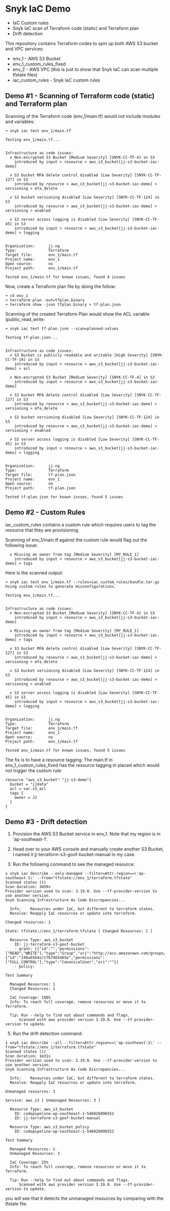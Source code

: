 # Snyk IaC Demo

* IaC Custom rules
* Snyk IaC scan of Terraform code (static) and Terraform plan
* Drift detection

This repository contains Terraform codes to spin up both AWS S3 bucket and VPC services:
* env_1 - AWS S3 Bucket
* env_1_custom_rules_fixed
* env_2 - AWS VPC (this is just to show that Snyk IaC can scan multiple tfstate files)
* iac_custom_rules - Snyk IaC custom rules

## Demo #1 - Scanning of Terraform code (static) and Terraform plan

Scanning of the Terraform code (env_1/main.tf) would not include modules and variables:

```
➜ snyk iac test env_1/main.tf

Testing env_1/main.tf...


Infrastructure as code issues:
  ✗ Non-encrypted S3 Bucket [Medium Severity] [SNYK-CC-TF-4] in S3
    introduced by input > resource > aws_s3_bucket[jj-s3-bucket-iac-demo]

  ✗ S3 bucket MFA delete control disabled [Low Severity] [SNYK-CC-TF-127] in S3
    introduced by resource > aws_s3_bucket[jj-s3-bucket-iac-demo] > versioning > mfa_delete

  ✗ S3 bucket versioning disabled [Low Severity] [SNYK-CC-TF-124] in S3
    introduced by resource > aws_s3_bucket[jj-s3-bucket-iac-demo] > versioning > enabled

  ✗ S3 server access logging is disabled [Low Severity] [SNYK-CC-TF-45] in S3
    introduced by input > resource > aws_s3_bucket[jj-s3-bucket-iac-demo] > logging


Organization:      jj.ng
Type:              Terraform
Target file:       env_1/main.tf
Project name:      env_1
Open source:       no
Project path:      env_1/main.tf

Tested env_1/main.tf for known issues, found 4 issues
```

Now, create a Terraform plan file by doing the follow:
```
➜ cd env_1
➜ terraform plan -out=tfplan.binary
➜ terraform show -json tfplan.binary > tf-plan.json
```

Scanning of the created Terraform Plan would show the ACL variable (public_read_write:
```
➜ snyk iac test tf-plan.json --scan=planned-values

Testing tf-plan.json...


Infrastructure as code issues:
  ✗ S3 Bucket is publicly readable and writable [High Severity] [SNYK-CC-TF-19] in S3
    introduced by input > resource > aws_s3_bucket[jj-s3-bucket-iac-demo] > acl

  ✗ Non-encrypted S3 Bucket [Medium Severity] [SNYK-CC-TF-4] in S3
    introduced by input > resource > aws_s3_bucket[jj-s3-bucket-iac-demo]

  ✗ S3 bucket MFA delete control disabled [Low Severity] [SNYK-CC-TF-127] in S3
    introduced by resource > aws_s3_bucket[jj-s3-bucket-iac-demo] > versioning > mfa_delete

  ✗ S3 bucket versioning disabled [Low Severity] [SNYK-CC-TF-124] in S3
    introduced by resource > aws_s3_bucket[jj-s3-bucket-iac-demo] > versioning > enabled

  ✗ S3 server access logging is disabled [Low Severity] [SNYK-CC-TF-45] in S3
    introduced by input > resource > aws_s3_bucket[jj-s3-bucket-iac-demo] > logging


Organization:      jj.ng
Type:              Terraform
Target file:       tf-plan.json
Project name:      env_1
Open source:       no
Project path:      tf-plan.json

Tested tf-plan.json for known issues, found 5 issues
```

## Demo #2 - Custom Rules

iac_custom_rules contains a custom rule which requires users to tag the resource that they are provisioning.

Scanning of env_1/main.tf against the custom rule would flag out the following issue:
```
  ✗ Missing an owner from tag [Medium Severity] [MY_RULE_1]
    introduced by input > resource > aws_s3_bucket[jj-s3-bucket-iac-demo] > tags
```

Here is the scanned output:
```
➜ snyk iac test env_1/main.tf --rules=iac_custom_rules/bundle.tar.gz
Using custom rules to generate misconfigurations.

Testing env_1/main.tf...


Infrastructure as code issues:
  ✗ Non-encrypted S3 Bucket [Medium Severity] [SNYK-CC-TF-4] in S3
    introduced by input > resource > aws_s3_bucket[jj-s3-bucket-iac-demo]

  ✗ Missing an owner from tag [Medium Severity] [MY_RULE_1]
    introduced by input > resource > aws_s3_bucket[jj-s3-bucket-iac-demo] > tags

  ✗ S3 bucket MFA delete control disabled [Low Severity] [SNYK-CC-TF-127] in S3
    introduced by resource > aws_s3_bucket[jj-s3-bucket-iac-demo] > versioning > mfa_delete

  ✗ S3 bucket versioning disabled [Low Severity] [SNYK-CC-TF-124] in S3
    introduced by resource > aws_s3_bucket[jj-s3-bucket-iac-demo] > versioning > enabled

  ✗ S3 server access logging is disabled [Low Severity] [SNYK-CC-TF-45] in S3
    introduced by input > resource > aws_s3_bucket[jj-s3-bucket-iac-demo] > logging


Organization:      jj.ng
Type:              Terraform
Target file:       env_1/main.tf
Project name:      env_1
Open source:       no
Project path:      env_1/main.tf

Tested env_1/main.tf for known issues, found 5 issues
```
The fix is to have a resource tagging. The main.tf in env_1_custom_rules_fixed has the resource tagging in placed which would not trigger the custom rule:
```
resource "aws_s3_bucket" "jj-s3-demo"{
  bucket = "jjdata"
  acl = var.s3_acl
  tags {
    owner = JJ
  }
}
```

## Demo #3 - Drift detection
1. Provision the AWS S3 Bucket service in env_1. Note that my region is in 'ap-southeast-1'.

2. Head over to your AWS console and manually create another S3 Bucket, I named it jj-terraform-s3-goof-bucket-manual in my case.

3. Run the following command to see the managed resource:

```
❯ snyk iac describe --only-managed --filter=Attr.region==\'ap-southeast-1\' --from="tfstate://env_1/terraform.tfstate"
Scanned states (1)
Scan duration: 3m59s
Provider version used to scan: 3.19.0. Use --tf-provider-version to use another version.
Snyk Scanning Infrastructure As Code Discrepancies...

  Info:    Resources under IaC, but different to terraform states.
  Resolve: Reapply IaC resources or update into terraform.

Changed resources: 1

State: tfstate://env_1/terraform.tfstate [ Changed Resources: 1 ]

  Resource Type: aws_s3_bucket
    ID: jj-terraform-s3-goof-bucket
    - grant: [{"id":"","permissions":["READ","WRITE"],"type":"Group","uri":"http://acs.amazonaws.com/groups/global/AllUsers"},{"id":"148u6564srt767465465e","permissions":["FULL_CONTROL"],"type":"CanonicalUser","uri":""}]
    - policy:

Test Summary

  Managed Resources: 1
  Changed Resources: 1

  IaC Coverage: 100%
  Info: To reach full coverage, remove resources or move it to Terraform.

  Tip: Run --help to find out about commands and flags.
      Scanned with aws provider version 3.19.0. Use --tf-provider-version to update.
```

5. Run the drift detection command:

```
❯ snyk iac describe --all --filter=Attr.region==\'ap-southeast-1\' --from="tfstate://env_1/terraform.tfstate"
Scanned states (1)
Scan duration: 1m31s
Provider version used to scan: 3.19.0. Use --tf-provider-version to use another version.
Snyk Scanning Infrastructure As Code Discrepancies...

  Info:    Resources under IaC, but different to terraform states.
  Resolve: Reapply IaC resources or update into terraform.

Unmanaged resources: 3

Service: aws_s3 [ Unmanaged Resources: 3 ]

  Resource Type: aws_s3_bucket
    ID: codepipeline-ap-southeast-1-546026096552
    ID: jj-terraform-s3-goof-bucket-manual

  Resource Type: aws_s3_bucket_policy
    ID: codepipeline-ap-southeast-1-546026096552

Test Summary

  Managed Resources: 1
  Unmanaged Resources: 3

  IaC Coverage: 25%
  Info: To reach full coverage, remove resources or move it to Terraform.

  Tip: Run --help to find out about commands and flags.
      Scanned with aws provider version 3.19.0. Use --tf-provider-version to update.
```
you will see that it detects the unmanaged resources by comparing with the tfstate file.